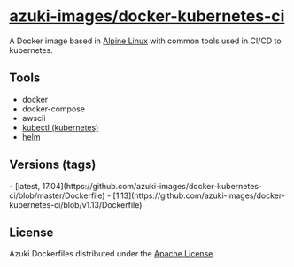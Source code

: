 [azuki-images/docker-kubernetes-ci](http://images.azk.io/#/docker-kubernetes-ci)
==================

A Docker image based in [Alpine Linux][alpine] with common tools used in CI/CD to kubernetes.

Tools
---

- docker
- docker-compose
- awscli
- [kubectl (kubernetes)](https://kubernetes.io/docs/user-guide/kubectl-overview/)
- [helm](https://github.com/kubernetes/helm)

Versions (tags)
---

<versions>
- [latest, 17.04](https://github.com/azuki-images/docker-kubernetes-ci/blob/master/Dockerfile)
- [1.13](https://github.com/azuki-images/docker-kubernetes-ci/blob/v1.13/Dockerfile)
</versions>

## License

Azuki Dockerfiles distributed under the [Apache License][license].

[alpine]: http://alpinelinux.org/

[issues]: https://github.com/azuki-images/docker-kubernetes-ci/issues

[imagelayers]: https://imagelayers.io/?images=azukiapp/docker-kubernetes-ci:latest,azukiapp/docker-kubernetes-ci:1.13
[imagelayers-badge]: https://imagelayers.io/badge/azukiapp/docker-kubernetes-ci:latest.svg

[license]: ./LICENSE
